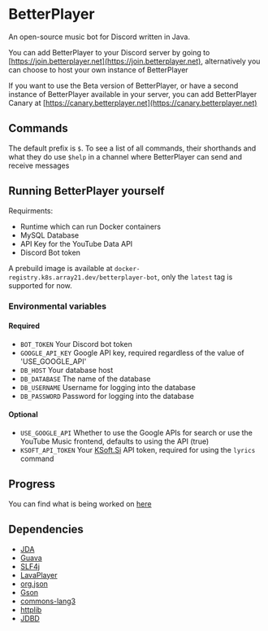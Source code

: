 # BetterPlayer
An open-source music bot for Discord written in Java.

You can add BetterPlayer to your Discord server by going to [https://join.betterplayer.net](https://join.betterplayer.net), alternatively you can choose to host your own instance of BetterPlayer 

If you want to use the Beta version of BetterPlayer, or have a second instance of BetterPlayer available in your server, you can add BetterPlayer Canary at [https://canary.betterplayer.net](https://canary.betterplayer.net)

## Commands
The default prefix is `$`. To see a list of all commands, their shorthands and what they do use `$help` in a channel where BetterPlayer can send and receive messages

## Running BetterPlayer  yourself
Requirments:
- Runtime which can run Docker containers
- MySQL Database
- API Key for the YouTube Data API
- Discord Bot token

A prebuild image is available at `docker-registry.k8s.array21.dev/betterplayer-bot`, only the `latest` tag is supported for now.

### Environmental variables
#### Required
- `BOT_TOKEN` Your Discord bot token  
- `GOOGLE_API_KEY` Google API key, required regardless of the value of 'USE_GOOGLE_API'  
- `DB_HOST` Your database host  
- `DB_DATABASE` The name of the database  
- `DB_USERNAME` Username for logging into the database  
- `DB_PASSWORD` Password for logging into the database  

#### Optional
- `USE_GOOGLE_API` Whether to use the Google APIs for search or use the YouTube Music frontend, defaults to using the API (true)
- `KSOFT_API_TOKEN` Your [KSoft.Si](https://api.ksoft.si/) API token, required for using the `lyrics` command

## Progress
You can find what is being worked on [here](https://trello.com/b/2n8vzaSp/betterplayer)

## Dependencies
- [JDA](https://github.com/DV8FromTheWorld/JDA)
- [Guava](https://github.com/google/guava)
- [SLF4j](https://github.com/qos-ch/slf4j)
- [LavaPlayer](https://github.com/sedmelluq/lavaplayer)
- [org.json](https://mvnrepository.com/artifact/org.json/json)
- [Gson](https://github.com/google/gson)
- [commons-lang3](https://commons.apache.org/proper/commons-lang/)
- [httplib](https://github.com/TheDutchMC/HttpLib)
- [JDBD](https://github.com/TheDutchMC/JDBD)
